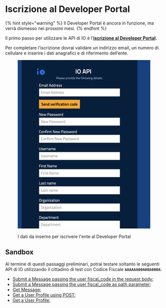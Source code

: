 # Iscrizione al Developer Portal

{% hint style="warning" %}
Il Developer Portal è ancora in funzione, ma verrà dismesso nei prossimi mesi.
{% endhint %}

Il primo passo per utilizzare le API di IO è l’[**iscrizione al Developer Portal**](https://developer.io.italia.it/)**.**&#x20;

Per completare l’iscrizione dovrai validare un indirizzo email, un numero di cellulare e inserire i dati anagrafici e di riferimento dell’ente.

<figure><img src="../.gitbook/assets/0" alt="Esempio della schermata di registrazione"><figcaption><p>I dati da inserire per iscrivere l'ente al Developer Portal</p></figcaption></figure>

## Sandbox

Al termine di questi passaggi preliminari, potrai testare soltanto le seguenti API di IO utilizzando il cittadino di test con Codice Fiscale **`AAAAAA00A00A000A`**:

* [Submit a Message passing the user fiscal\_code in the request body](https://developer.io.italia.it/openapi.html#operation/submitMessageforUserWithFiscalCodeInBody);
* [Submit a Message passing the user fiscal\_code as path parameter](https://developer.io.italia.it/openapi.html#operation/submitMessageforUser);
* [Get Message](https://developer.io.italia.it/openapi.html#operation/getMessage);
* [Get a User Profile using POST](https://developer.io.italia.it/openapi.html#operation/getProfileByPOST);
* [Get a User Profile](https://developer.io.italia.it/openapi.html#operation/getProfile);
